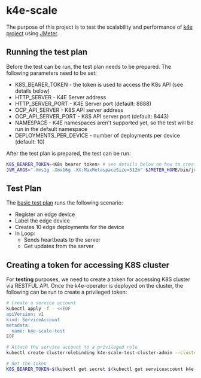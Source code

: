 # k4e-scale
The purpose of this project is to test the scalability and performance of [k4e project](https://github.com/jakub-dzon/k4e-operator) using [JMeter](https://jmeter.apache.org).

## Running the test plan
Before the test can be run, the test plan needs to be prepared.
The following parameters need to be set:
* K8S_BEARER_TOKEN - the token is used to access the K8s API (see details below)
* HTTP_SERVER - K4E Server address
* HTTP_SERVER_PORT - K4E Server port (default: 8888)
* OCP_API_SERVER - K8S API server address
* OCP_API_SERVER_PORT - K8S API server port (default: 8443)
* NAMESPACE - K4E namespaces aren't supported yet, so the test will be run in the default namespace
* DEPLOYMENTS_PER_DEVICE - number of deployments per device (default: 10)

After the test plan is prepared, the test can be run:
```bash
K8S_BEARER_TOKEN=<K8s bearer token> # see details below on how to create a privileged token
JVM_ARGS="-Xms1g -Xmx16g -XX:MaxMetaspaceSize=512m" $JMETER_HOME/bin/jmeter.sh -n -t ./test_plans/k4e_test_plan.jmx -l results.csv -e -JK8S_BEARER_TOKEN=$K8S_BEARER_TOKEN
```

## Test Plan
The [basic test plan](./test_plans/k4e_test_plan.jmx) runs the following scenario:
* Register an edge device
* Label the edge device
* Creates 10 edge deployments for the device
* In Loop:
  * Sends heartbeats to the server
  * Get updates from the server

## Creating a token for accessing K8S cluster
For **testing** purposes, we need to create a token for accessing K8S cluster via RESTFUL API.
Once the k4e-operator is deployed on the cluster, the following can be run to create a privileged token:
```bash
# Create a service account
kubectl apply -f - <<EOF
apiVersion: v1
kind: ServiceAccount
metadata:
  name: k4e-scale-test
EOF

# Attach the service account to a privileged role
kubectl create clusterrolebinding k4e-scale-test-cluster-admin --clusterrole=cluster-admin --serviceaccount=default:k4e-scale-test

# Get the token
K8S_BEARER_TOKEN=$(kubectl get secret $(kubectl get serviceaccount k4e-scale-test -o json | jq -r '.secrets[].name') -o yaml | grep " token:" | awk {'print $2'} |  base64 -d)
```
